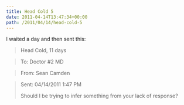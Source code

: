 ```yaml
---
title: Head Cold 5
date: 2011-04-14T13:47:34+00:00
path: /2011/04/14/head-cold-5
---
```

I waited a day and then sent this:

> Head Cold, 11 days
  
> To: Doctor #2 MD
  
> From: Sean Camden
  
> Sent: 04/14/2011 1:47 PM
> 
> Should I be trying to infer something from your lack of response?